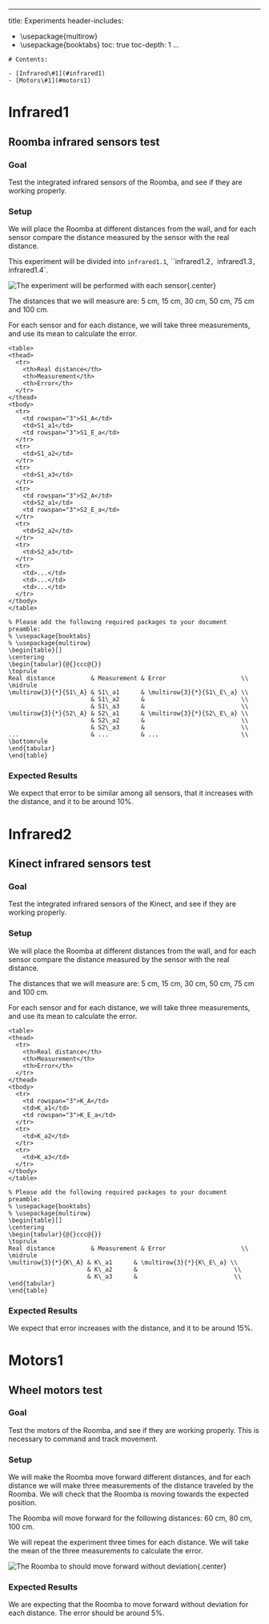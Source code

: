 
---  
title: Experiments
header-includes:
   - \usepackage{multirow}
   - \usepackage{booktabs}
toc: true
toc-depth: 1
...  

```{=html}
# Contents:

- [Infrared\#1](#infrared1)
- [Motors\#1](#motors1)

```


# Infrared1

## Roomba infrared sensors test

### Goal

Test the integrated infrared sensors of the Roomba, and see if they are working properly.

### Setup

We will place the Roomba at different distances from the wall, and for each sensor compare the distance measured by the sensor with the real distance.

This experiment will be divided into `infrared1.1`, ``infrared1.2`, `infrared1.3`, `infrared1.4`.

![The experiment will be performed with each sensor](images/roomba_infrared_1.png){.center}

The distances that we will measure are: 5 cm, 15 cm, 30 cm, 50 cm, 75 cm and 100 cm.

For each sensor and for each distance, we will take three measurements, and use its mean to calculate the error. 


```{=html}
<table>
<thead>
  <tr>
    <th>Real distance</th>
    <th>Measurement</th>
    <th>Error</th>
  </tr>
</thead>
<tbody>
  <tr>
    <td rowspan="3">S1_A</td>
    <td>S1_a1</td>
    <td rowspan="3">S1_E_a</td>
  </tr>
  <tr>
    <td>S1_a2</td>
  </tr>
  <tr>
    <td>S1_a3</td>
  </tr>
  <tr>
    <td rowspan="3">S2_A</td>
    <td>S2_a1</td>
    <td rowspan="3">S2_E_a</td>
  </tr>
  <tr>
    <td>S2_a2</td>
  </tr>
  <tr>
    <td>S2_a3</td>
  </tr>
  <tr>
    <td>...</td>
    <td>...</td>
    <td>...</td>
  </tr>
</tbody>
</table>
```

```{=latex}
% Please add the following required packages to your document preamble:
% \usepackage{booktabs}
% \usepackage{multirow}
\begin{table}[]
\centering
\begin{tabular}{@{}ccc@{}}
\toprule
Real distance          & Measurement & Error                     \\ \midrule
\multirow{3}{*}{S1\_A} & S1\_a1      & \multirow{3}{*}{S1\_E\_a} \\
                       & S1\_a2      &                           \\
                       & S1\_a3      &                           \\
\multirow{3}{*}{S2\_A} & S2\_a1      & \multirow{3}{*}{S2\_E\_a} \\
                       & S2\_a2      &                           \\
                       & S2\_a3      &                           \\
...                    & ...         & ...                       \\ \bottomrule
\end{tabular}
\end{table}
```


### Expected Results

We expect that error to be similar among all sensors, that it increases with the distance, and it to be around 10%.

# Infrared2

## Kinect infrared sensors test

### Goal

Test the integrated infrared sensors of the Kinect, and see if they are working properly.

### Setup

We will place the Roomba at different distances from the wall, and for each sensor compare the distance measured by the sensor with the real distance.

The distances that we will measure are: 5 cm, 15 cm, 30 cm, 50 cm, 75 cm and 100 cm.

For each sensor and for each distance, we will take three measurements, and use its mean to calculate the error. 


```{=html}
<table>
<thead>
  <tr>
    <th>Real distance</th>
    <th>Measurement</th>
    <th>Error</th>
  </tr>
</thead>
<tbody>
  <tr>
    <td rowspan="3">K_A</td>
    <td>K_a1</td>
    <td rowspan="3">K_E_a</td>
  </tr>
  <tr>
    <td>K_a2</td>
  </tr>
  <tr>
    <td>K_a3</td>
  </tr>
</tbody>
</table>
```

```{=latex}
% Please add the following required packages to your document preamble:
% \usepackage{booktabs}
% \usepackage{multirow}
\begin{table}[]
\centering
\begin{tabular}{@{}ccc@{}}
\toprule
Real distance          & Measurement & Error                     \\ \midrule
\multirow{3}{*}{K\_A} & K\_a1      & \multirow{3}{*}{K\_E\_a} \\
                      & K\_a2      &                           \\
                      & K\_a3      &                           \\
\end{tabular}
\end{table}
```


### Expected Results

We expect that error increases with the distance, and it to be around 15%.

# Motors1

## Wheel motors test

### Goal

Test the motors of the Roomba, and see if they are working properly. This is necessary to command and track movement.

### Setup

We will make the Roomba move forward different distances, and for each distance we will make three measurements of the distance traveled by the Roomba. We will check that the Roomba is moving towards the expected position.

The Roomba will move forward for the following distances: 60 cm, 80 cm, 100 cm.

We will repeat the experiment three times for each distance. We will take the mean of the three measurements to calculate the error.

![The Roomba to should move forward without deviation](images/roomba_motors_1.png){.center}


### Expected Results

We are expecting that the Roomba to move forward without deviation for each distance. The error should be around 5%.


